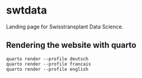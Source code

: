 # swtdata

Landing page for Swisstransplant Data Science.

## Rendering the website with quarto
    quarto render --profile deutsch
    quarto render --profile francais
    quarto render --profile english